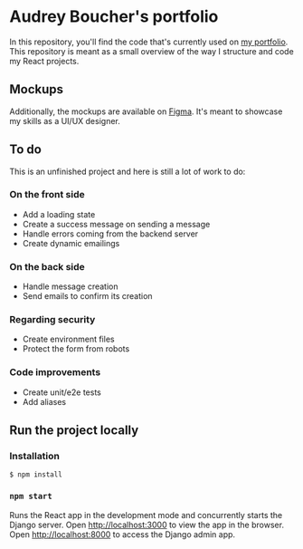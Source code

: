 # Audrey Boucher's portfolio

In this repository, you'll find the code that's currently used on [my portfolio](http://www.audreyboucher.dev/).
This repository is meant as a small overview of the way I structure and code my React projects.

## Mockups

Additionally, the mockups are available on [Figma](https://www.figma.com/design/gg5eF6rQ0m0KwHf52zqwZq/Portfolio).
It's meant to showcase my skills as a UI/UX designer.

## To do

This is an unfinished project and here is still a lot of work to do:

### On the front side

- Add a loading state
- Create a success message on sending a message
- Handle errors coming from the backend server
- Create dynamic emailings

### On the back side

- Handle message creation
- Send emails to confirm its creation

### Regarding security

- Create environment files
- Protect the form from robots

### Code improvements

- Create unit/e2e tests
- Add aliases

## Run the project locally

### Installation

```shell
$ npm install
```

### `npm start`

Runs the React app in the development mode and concurrently starts the Django server.
Open [http://localhost:3000](http://localhost:3000) to view the app in the browser.
Open [http://localhost:8000](http://localhost:8000) to access the Django admin app.
